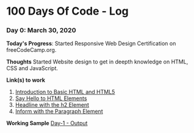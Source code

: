 # 100 Days Of Code - Log

### Day 0: March 30, 2020 
**Today's Progress**: Started Responsive Web Design Certification on freeCodeCamp.org.

**Thoughts** Started Website design to get in deepth knowledge on HTML, CSS and JavaScript.

**Link(s) to work**
1. [Introduction to Basic HTML and HTML5](https://www.freecodecamp.org/learn/responsive-web-design/basic-html-and-html5/)
2. [Say Hello to HTML Elements](https://www.freecodecamp.org/learn/responsive-web-design/basic-html-and-html5/say-hello-to-html-elements)
3. [Headline with the h2 Element](https://www.freecodecamp.org/learn/responsive-web-design/basic-html-and-html5/headline-with-the-h2-element)
4. [Inform with the Paragraph Element](https://www.freecodecamp.org/learn/responsive-web-design/basic-html-and-html5/inform-with-the-paragraph-element)

**Working Sample**
[Day-1 - Output](https://codepen.io/lreddy563/pen/LYVqNzq)

